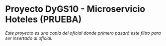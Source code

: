 # Proyecto DyGS10 - Microservicio Hoteles (PRUEBA)

_Este proyecto es una copia del oficial donde primero pasará este filtro para ser insertado al oficial._


